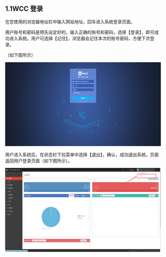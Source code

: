 ## 1.1WCC 登录

在您使用的浏览器地址栏中输入网站地址，回车进入系统登录页面。

用户账号和密码是预先设定好的，输入正确的账号和密码，选择【登录】，即可成功进入系统。用户可选择【记住】，浏览器会记住本次的账号密码，方便下次登录。

（如下图所示）

<img src="../_static/images/root/media/image1.png"
style="width:5.75972in;height:2.83472in" />

用户进入系统后，在状态栏下拉菜单中选择【退出】，确认，成功退出系统。页面返回用户登录页面（如下图所示）。

<img src="../_static/images/root/media/image2.png"
style="width:5.75972in;height:2.83472in" />
